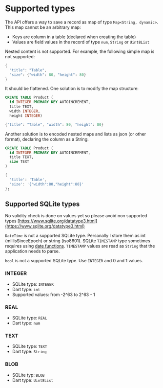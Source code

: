 # Supported types

The API offers a way to save a record as map of type `Map<String, dynamic>`. This map cannot be an
arbitrary map:
- Keys are column in a table (declared when creating the table)
- Values are field values in the record of type `num`, `String` or `Uint8List`

Nested content is not supported. For example, the following simple map is not supported:

```dart
{
  "title": "Table",
  "size": {"width": 80, "height": 80}
}
```

It should be flattened. One solution is to modify the map structure:

```sql
CREATE TABLE Product (
  id INTEGER PRIMARY KEY AUTOINCREMENT,
  title TEXT,
  width INTEGER,
  height INTEGER)
```

```dart
{"title": "Table", "width": 80, "height": 80}
```

Another solution is to encoded nested maps and lists as json (or other format), declaring the column
as a String.


```sql
CREATE TABLE Product (
  id INTEGER PRIMARY KEY AUTOINCREMENT,
  title TEXT,
  size TEXT
)

```
```dart
{
  'title': 'Table',
  'size': '{"width":80,"height":80}'
};
```

## Supported SQLite types

No validity check is done on values yet so please avoid non supported types [https://www.sqlite.org/datatype3.html](https://www.sqlite.org/datatype3.html)

`DateTime` is not a supported SQLite type. Personally I store them as 
int (millisSinceEpoch) or string (iso8601). SQLite `TIMESTAMP` type sometimes requires using [date functions](https://www.sqlite.org/lang_datefunc.html). 
`TIMESTAMP` values are read as `String` that the application needs to parse.

`bool` is not a supported SQLite type. Use `INTEGER` and 0 and 1 values.

### INTEGER

* SQLite type: `INTEGER`
* Dart type: `int`
* Supported values: from -2^63 to 2^63 - 1

### REAL

* SQLite type: `REAL`
* Dart type: `num`

### TEXT

* SQLite type: `TEXT`
* Dart type: `String`

### BLOB

* SQLite typ: `BLOB`
* Dart type: `Uint8List`
